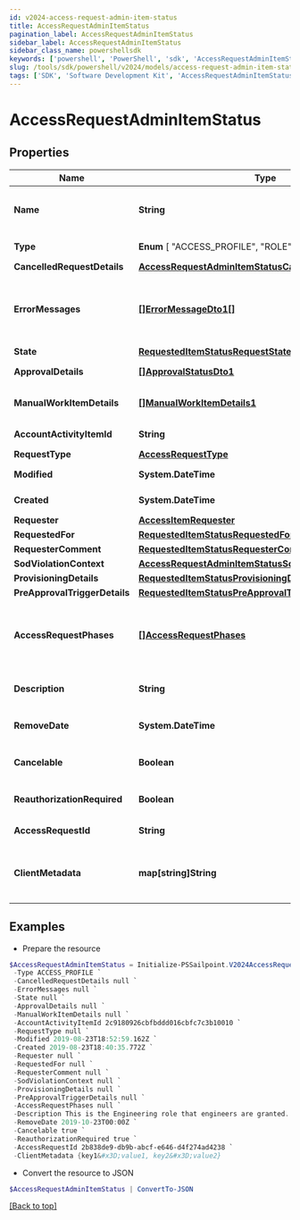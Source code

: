 ```yaml
---
id: v2024-access-request-admin-item-status
title: AccessRequestAdminItemStatus
pagination_label: AccessRequestAdminItemStatus
sidebar_label: AccessRequestAdminItemStatus
sidebar_class_name: powershellsdk
keywords: ['powershell', 'PowerShell', 'sdk', 'AccessRequestAdminItemStatus', 'V2024AccessRequestAdminItemStatus'] 
slug: /tools/sdk/powershell/v2024/models/access-request-admin-item-status
tags: ['SDK', 'Software Development Kit', 'AccessRequestAdminItemStatus', 'V2024AccessRequestAdminItemStatus']
---
```



# AccessRequestAdminItemStatus

## Properties

Name | Type | Description | Notes
------------ | ------------- | ------------- | -------------
**Name** | **String** | Human-readable display name of the item being requested. | [optional] 
**Type** |  **Enum** [  "ACCESS_PROFILE",    "ROLE",    "ENTITLEMENT" ] | Type of requested object. | [optional] 
**CancelledRequestDetails** | [**AccessRequestAdminItemStatusCancelledRequestDetails**](access-request-admin-item-status-cancelled-request-details) |  | [optional] 
**ErrorMessages** | [**[]ErrorMessageDto1[]**](error-message-dto1) | List of localized error messages, if any, encountered during the approval/provisioning process. | [optional] 
**State** | [**RequestedItemStatusRequestState**](requested-item-status-request-state) |  | [optional] 
**ApprovalDetails** | [**[]ApprovalStatusDto1**](approval-status-dto1) | Approval details for each item. | [optional] 
**ManualWorkItemDetails** | [**[]ManualWorkItemDetails1**](manual-work-item-details1) | Manual work items created for provisioning the item. | [optional] 
**AccountActivityItemId** | **String** | Id of associated account activity item. | [optional] 
**RequestType** | [**AccessRequestType**](access-request-type) |  | [optional] 
**Modified** | **System.DateTime** | When the request was last modified. | [optional] 
**Created** | **System.DateTime** | When the request was created. | [optional] 
**Requester** | [**AccessItemRequester**](access-item-requester) |  | [optional] 
**RequestedFor** | [**RequestedItemStatusRequestedFor**](requested-item-status-requested-for) |  | [optional] 
**RequesterComment** | [**RequestedItemStatusRequesterComment**](requested-item-status-requester-comment) |  | [optional] 
**SodViolationContext** | [**AccessRequestAdminItemStatusSodViolationContext**](access-request-admin-item-status-sod-violation-context) |  | [optional] 
**ProvisioningDetails** | [**RequestedItemStatusProvisioningDetails**](requested-item-status-provisioning-details) |  | [optional] 
**PreApprovalTriggerDetails** | [**RequestedItemStatusPreApprovalTriggerDetails**](requested-item-status-pre-approval-trigger-details) |  | [optional] 
**AccessRequestPhases** | [**[]AccessRequestPhases**](access-request-phases) | A list of Phases that the Access Request has gone through in order, to help determine the status of the request. | [optional] 
**Description** | **String** | Description associated to the requested object. | [optional] 
**RemoveDate** | **System.DateTime** | When the role access is scheduled for removal. | [optional] 
**Cancelable** | **Boolean** | True if the request can be canceled. | [optional] [default to $false]
**ReauthorizationRequired** | **Boolean** | True if re-auth is required. | [optional] [default to $false]
**AccessRequestId** | **String** | This is the account activity id. | [optional] 
**ClientMetadata** | **map[string]String** | Arbitrary key-value pairs, if any were included in the corresponding access request | [optional] 

## Examples

- Prepare the resource
```powershell
$AccessRequestAdminItemStatus = Initialize-PSSailpoint.V2024AccessRequestAdminItemStatus  -Name AccessProfile1 `
 -Type ACCESS_PROFILE `
 -CancelledRequestDetails null `
 -ErrorMessages null `
 -State null `
 -ApprovalDetails null `
 -ManualWorkItemDetails null `
 -AccountActivityItemId 2c9180926cbfbddd016cbfc7c3b10010 `
 -RequestType null `
 -Modified 2019-08-23T18:52:59.162Z `
 -Created 2019-08-23T18:40:35.772Z `
 -Requester null `
 -RequestedFor null `
 -RequesterComment null `
 -SodViolationContext null `
 -ProvisioningDetails null `
 -PreApprovalTriggerDetails null `
 -AccessRequestPhases null `
 -Description This is the Engineering role that engineers are granted. `
 -RemoveDate 2019-10-23T00:00Z `
 -Cancelable true `
 -ReauthorizationRequired true `
 -AccessRequestId 2b838de9-db9b-abcf-e646-d4f274ad4238 `
 -ClientMetadata {key1&#x3D;value1, key2&#x3D;value2}
```

- Convert the resource to JSON
```powershell
$AccessRequestAdminItemStatus | ConvertTo-JSON
```


[[Back to top]](#) 


